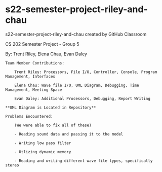 # s22-semester-project-riley-and-chau
s22-semester-project-riley-and-chau created by GitHub Classroom

CS 202 Semester Project - Group 5 

By: Trent Riley, Elena Chau, Evan Daley

    Team Member Contributions:
    
        Trent Riley: Processors, File I/O, Controller, Console, Program Management, Interfaces
        
        Elena Chau: Wave file I/O, UML Diagram, Debugging, Time Management, Meeting Space
        
        Evan Daley: Additional Processors, Debugging, Report Writing
        
    **UML Diagram is Located in Repository**
        
    Problems Encountered:
    
        (We were able to fix all of these)
    
        - Reading sound data and passing it to the model 
        
        - Writing low pass filter 
        
        - Utlizing dynamic memory
        
        - Reading and writing different wave file types, specifically stereo
        

